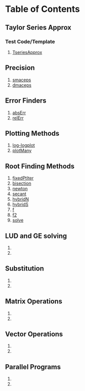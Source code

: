 # Table of Contents
## Taylor Series Approx
### Test Code/Template
1. [TseriesApprox](https://github.com/nicoleefleming/math4610/blob/master/softwareManual/Pages/TseriesApprox.md)

## Precision
1. [smaceps](https://github.com/nicoleefleming/math4610/blob/master/softwareManual/Pages/smaceps.md)
2. [dmaceps](https://github.com/nicoleefleming/math4610/blob/master/softwareManual/Pages/dmaceps.md)

## Error Finders
1. [absErr](https://github.com/nicoleefleming/math4610/blob/master/softwareManual/Pages/absErr.md)
2. [relErr](https://github.com/nicoleefleming/math4610/blob/master/softwareManual/Pages/relErr.md)

## Plotting Methods
1. [log-logplot](https://github.com/nicoleefleming/math4610/blob/master/softwareManual/Pages/log-logplot.md)
2. [plotMany](https://github.com/nicoleefleming/math4610/blob/master/softwareManual/Pages/plotMany.md)

## Root Finding Methods
1. [fixedPtIter](https://github.com/nicoleefleming/math4610/blob/master/softwareManual/Pages/fixedPtIter.md)
2. [bisection](https://github.com/nicoleefleming/math4610/blob/master/softwareManual/Pages/bisection.md)
3. [newton](https://github.com/nicoleefleming/math4610/blob/master/softwareManual/Pages/newton.md)
4. [secant](https://github.com/nicoleefleming/math4610/blob/master/softwareManual/Pages/secant.md)
5. [hybridN](https://github.com/nicoleefleming/math4610/blob/master/softwareManual/Pages/hybridN.md)
6. [hybridS](https://github.com/nicoleefleming/math4610/blob/master/softwareManual/Pages/hybridS.md)
7. [f](https://github.com/nicoleefleming/math4610/blob/master/softwareManual/Pages/f.md)
8. [f2](https://github.com/nicoleefleming/math4610/blob/master/softwareManual/Pages/f2.md)
9. [solve](https://github.com/nicoleefleming/math4610/blob/master/softwareManual/Pages/solve.md)

## LUD and GE solving
1. []()
2. []()

## Substitution
1. []()
2. []()

## Matrix Operations
1. []()
2. []()

## Vector Operations
1. []()
2. []()

## Parallel Programs
1. []()
2. []()

